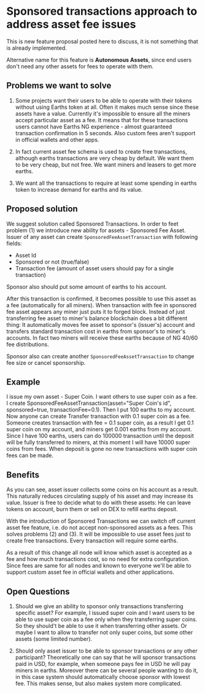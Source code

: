 # Sponsored transactions approach to address asset fee issues

This is new feature proposal posted here to discuss, it is not something that is already implemented.

Alternative name for this feature is **Autonomous Assets**, since end users don't need any other assets for fees to operate with them.

## Problems we want to solve

1. Some projects want their users to be able to operate with their tokens without using Earths token at all. Often it makes much sense since these assets have a value.  Currently it's impossible to ensure all the miners accept particular asset as a fee. It means that for these transactions users cannot have Earths NG experience - almost guaranteed transaction confirmation in 5 seconds. Also custom fees aren't support in official wallets and other apps.

2. In fact current asset fee schema is used to create free transactions, although earths transactions are very cheap by default. We want them to be very cheap, but not free. We want miners and leasers to get more earths.

3. We want all the transactions to require at least some spending in earths token to increase demand for earths and its value.

## Proposed solution

We suggest solution called Sponsored Transactions. In order to feet problem (1) we introduce new ability for assets - Sponsored Fee Asset. Issuer of any asset can create `SponsoredFeeAssetTransaction` with following fields: 

* Asset Id
* Sponsored or not (true/false)
* Transaction fee (amount of asset users should pay for a single transaction)
 
Sponsor also should put some amount of earths to his account.

After this transaction is confirmed, it becomes possible to use this asset as a fee (automatically for all miners). When transaction with fee in sponsored fee asset appears any miner just puts it to forged block. Instead of just transferring fee asset to miner's balance blockchain does a bit different thing: It automatically moves fee asset to sponsor's (issuer's) account and transfers standard transaction cost in earths from sponsor's to miner's accounts. In fact two miners will receive these earths because of NG 40/60 fee distributions.

Sponsor also can create another `SponsoredFeeAssetTransaction` to change fee size or cancel sponsorship.

## Example

I issue my own asset - Super Coin. I want others to use super coin as a fee. I create SponsoredFeeAssetTransaction(asset="Super Coin's id", sponsored=true, transactionFee=0.1). Then I put 100 earths to my account. Now anyone can create Transfer transaction with 0.1 super coin as a fee. Someone creates transaction with fee = 0.1 super coin, as a result I get 0.1 super coin on my account, and miners get 0.001 earths from my account. Since I have 100 earths, users can do 100000 transaction until the deposit will be fully transferred to miners, at this moment I will have 10000 super coins from fees. When deposit is gone no new transactions with super coin fees can be made.

## Benefits

As you can see, asset issuer collects some coins on his account as a result. This naturally reduces circulating supply of his asset and may increase its value. Issuer is free to decide what to do with these assets: He can leave tokens on account, burn them or sell on DEX to refill earths deposit.

With the introduction of Sponsored Transactions we can switch off current asset fee feature, i.e. do not accept non-sponsored assets as a fees. This solves problems (2) and (3). It will be impossible to use asset fees just to create free transactions. Every transaction will require some earths.

As a result of this change all node will know which asset is accepted as a fee and how much transactions cost, so no need for extra configuration. Since fees are same for all nodes and known to everyone we'll be able to support custom asset fee in official wallets and other applications.

## Open Questions

1. Should we give an ability to sponsor only transactions transferring specific asset? For example, I issued super coin and I want users to be able to use super coin as a fee only when they transferring super coins. So they should't be able to use it when transferring other assets. Or maybe I want to allow to transfer not only super coins, but some other assets (some limited number).

2. Should only asset issuer to be able to sponsor transactions or any other participant? Theoretically one can say that he will sponsor transactions paid in USD, for example, when someone pays fee in USD he will pay miners in earths. Moreover there can be several people wanting to do it, in this case system should automatically choose sponsor with lowest fee. This  makes sense, but also makes system more complicated.